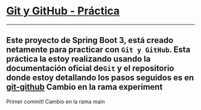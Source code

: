 # [Git y GitHub - Práctica](https://github.com/magadiflo/git-github.git)

---

Este proyecto de Spring Boot 3, está creado netamente para practicar con `Git y GitHub`. Esta práctica la estoy
realizando usando la documentación oficial de`Git` y el repositorio donde estoy detallando los pasos seguidos es en
[git-github](https://github.com/magadiflo/git-github.git)
Cambio en la rama experiment
---
Primer commit!
Cambio en la rama main